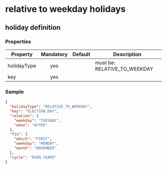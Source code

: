 # relative to weekday holidays

## holiday definition

### Properties

| Property    | Mandatory | Default   | Description |
| ---------   | :-------: | --------- | ------- |
| holidayType | yes       |           | must be: RELATIVE_TO_WEEKDAY |
| key         | yes       |           | |

### Sample

```json
{
  "holidayType": "RELATIVE_TO_WEEKDAY",
  "key": "ELECTION_DAY",
  "relation": {
    "weekday": "TUESDAY",
    "when": "AFTER"
  },
  "fix": {
    "which": "FIRST",
    "weekday": "MONDAY",
    "month": "NOVEMBER"
  },
  "cycle": "EVEN_YEARS"
}
```
